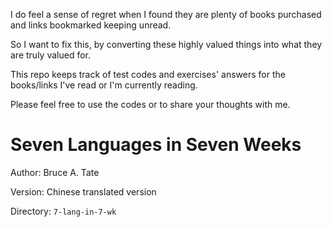 I do feel a sense of regret 
when I found they are plenty of books purchased and links bookmarked keeping unread.

So I want to fix this, by converting these highly valued things into what they are truly valued for.

This repo keeps track of test codes and exercises' answers for the books/links I've read or I'm currently reading.

Please feel free to use the codes or to share your thoughts with me. 

# Seven Languages in Seven Weeks

Author: Bruce A. Tate

Version: Chinese translated version

Directory: `7-lang-in-7-wk`
